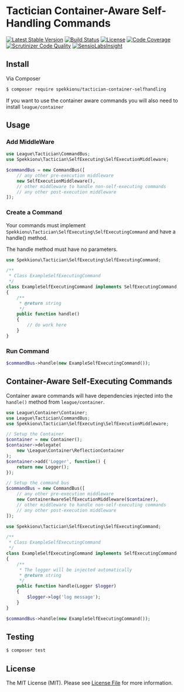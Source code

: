 # Tactician Container-Aware Self-Handling Commands

[![Latest Stable Version](https://poser.pugx.org/spekkionu/tactician-container-selfhandling/v/stable)](https://packagist.org/packages/spekkionu/tactician-container-selfhandling)
[![Build Status](https://travis-ci.org/spekkionu/tactician-container-selfhandling.svg?branch=master)](https://travis-ci.org/spekkionu/tactician-container-selfhandling)
[![License](https://poser.pugx.org/spekkionu/tactician-container-selfhandling/license)](https://github.com/spekkionu/tactician-container-selfhandling/blob/master/LICENSE.md)
[![Code Coverage](https://scrutinizer-ci.com/g/spekkionu/tactician-container-selfhandling/badges/coverage.png?b=master)](https://scrutinizer-ci.com/g/spekkionu/tactician-container-selfhandling/?branch=master)
[![Scrutinizer Code Quality](https://scrutinizer-ci.com/g/spekkionu/tactician-container-selfhandling/badges/quality-score.png?b=master)](https://scrutinizer-ci.com/g/spekkionu/tactician-container-selfhandling/?branch=master)
[![SensioLabsInsight](https://insight.sensiolabs.com/projects/6e3dae70-b026-452e-92fd-d0d27b065aac/mini.png)](https://insight.sensiolabs.com/projects/6e3dae70-b026-452e-92fd-d0d27b065aac)

## Install

Via Composer

``` bash
$ composer require spekkionu/tactician-container-selfhandling
```

If you want to use the container aware commands you will also need to install `league/container`

## Usage

### Add MiddleWare

``` php
use League\Tactician\CommandBus;
use Spekkionu\Tactician\SelfExecuting\SelfExecutionMiddleware;

$commandBus = new CommandBus([
    // any other pre-execution middleware
    new SelfExecutionMiddleware(),
    // other middleware to handle non-self-executing commands
    // any other post-execution middleware
]);
```

### Create a Command

Your commands must implement `Spekkionu\Tactician\SelfExecuting\SelfExecutingCommand` and have a handle() method.

The handle method must have no parameters.

``` php
use Spekkionu\Tactician\SelfExecuting\SelfExecutingCommand;

/**
 * Class ExampleSelfExecutingCommand
 */
class ExampleSelfExecutingCommand implements SelfExecutingCommand
{
    /**
     * @return string
     */
    public function handle()
    {
        // do work here
    }
}
```

### Run Command

``` php
$commandBus->handle(new ExampleSelfExecutingCommand());
```

## Container-Aware Self-Executing Commands

Container aware commands will have dependencies injected into the `handle()` method from `league/container`.

``` php
use League\Container\Container;
use League\Tactician\CommandBus;
use Spekkionu\Tactician\SelfExecuting\SelfExecutionMiddleware;

// Setup the Container
$container = new Container();
$container->delegate(
    new \League\Container\ReflectionContainer
);
$container->add('Logger', function() {
    return new Logger();
});

// Setup the command bus
$commandBus = new CommandBus([
    // any other pre-execution middleware
    new ContainerAwareSelfExecutionMiddleware($container),
    // other middleware to handle non-self-executing commands
    // any other post-execution middleware
]);
```

``` php
use Spekkionu\Tactician\SelfExecuting\SelfExecutingCommand;

/**
 * Class ExampleSelfExecutingCommand
 */
class ExampleSelfExecutingCommand implements SelfExecutingCommand
{
    /**
     * The logger will be injected automatically
     * @return string
     */
    public function handle(Logger $logger)
    {
        $logger->log('log message');
    }
}
```

``` php
$commandBus->handle(new ExampleSelfExecutingCommand());
```

## Testing

``` bash
$ composer test
```

## License

The MIT License (MIT). Please see [License File](LICENSE.md) for more information.
